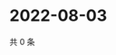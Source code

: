 # 2022-08-03

共 0 条

<!-- BEGIN WEIBO -->
<!-- 最后更新时间 Wed Aug 03 2022 03:13:17 GMT+0800 (China Standard Time) -->

<!-- END WEIBO -->
